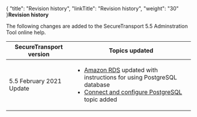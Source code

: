 {
    "title": "Revision history",
    "linkTitle": "Revision history",
    "weight": "30"
}**Revision history**

The following changes are added to the SecureTransport 5.5 Adminstration Tool online help.

<table cellspacing="0">
   <col/>
   <col/>
   <thead>
      <tr>
         <th><span>SecureTransport</span> version</th>
         <th>Topics updated</th>
      </tr>
   </thead>
   <tbody>
      <tr>
         <td>5.5 February 2021 Update         </td>
         <td>
            <ul>
               <li><a href="../st_amazon_rds">Amazon RDS</a> updated with instructions for using PostgreSQL database               </li>
               <li><a href="../st_amazon_rds/connect-postgre">Connect and configure PostgreSQL</a> topic added               </li>
            </ul>
         </td>
      </tr>
   </tbody>
</table>
